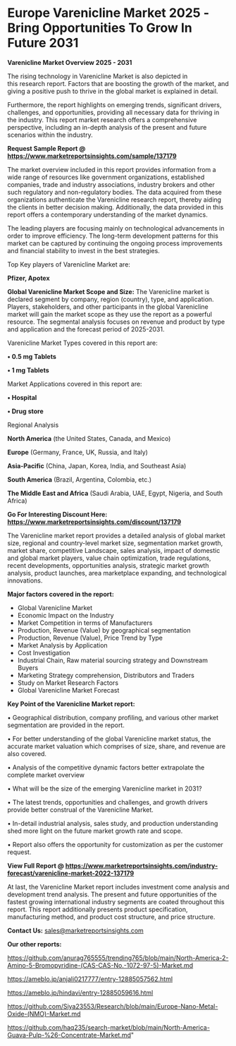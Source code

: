  # Europe Varenicline Market 2025 -Bring Opportunities To Grow In Future 2031

<Strong> Varenicline Market Overview 2025 - 2031</strong>

The rising technology in Varenicline Market is also depicted in this research report. Factors that are boosting the growth of the market, and giving a positive push to thrive in the global market is explained in detail.

Furthermore, the report highlights on emerging trends, significant drivers, challenges, and opportunities, providing all necessary data for thriving in the industry. This report market research offers a comprehensive perspective, including an in-depth analysis of the present and future scenarios within the industry.

<strong>Request Sample Report @ <a href=https://www.marketreportsinsights.com/sample/137179>https://www.marketreportsinsights.com/sample/137179</a></strong>

The market overview included in this report provides information from a wide range of resources like government organizations, established companies, trade and industry associations, industry brokers and other such regulatory and non-regulatory bodies. The data acquired from these organizations authenticate the Varenicline research report, thereby aiding the clients in better decision making. Additionally, the data provided in this report offers a contemporary understanding of the market dynamics.

The leading players are focusing mainly on technological advancements in order to improve efficiency. The long-term development patterns for this market can be captured by continuing the ongoing process improvements and financial stability to invest in the best strategies.

Top Key players of Varenicline Market are:

<strong>Pfizer, Apotex</strong>

<strong><b>Global Varenicline Market Scope and Size:</b></strong>
The Varenicline market is declared segment by company, region (country), type, and application. Players, stakeholders, and other participants in the global Varenicline market will gain the market scope as they use the report as a powerful resource. The segmental analysis focuses on revenue and product by type and application and the forecast period of 2025-2031.

Varenicline Market Types covered in this report are:

<strong>• 0.5 mg Tablets

• 1 mg Tablets</strong>

Market Applications covered in this report are:

<strong>• Hospital

• Drug store</strong> 

Regional Analysis

<strong>North America</strong> (the United States, Canada, and Mexico)

<strong>Europe</strong> (Germany, France, UK, Russia, and Italy)

<strong>Asia-Pacific</strong> (China, Japan, Korea, India, and Southeast Asia)

<strong>South America</strong> (Brazil, Argentina, Colombia, etc.)

<strong>The Middle East and Africa</strong> (Saudi Arabia, UAE, Egypt, Nigeria, and South Africa)

<strong>Go For Interesting Discount Here: <a href=https://www.marketreportsinsights.com/discount/137179>https://www.marketreportsinsights.com/discount/137179</a></strong>

The Varenicline market report provides a detailed analysis of global market size, regional and country-level market size, segmentation market growth, market share, competitive Landscape, sales analysis, impact of domestic and global market players, value chain optimization, trade regulations, recent developments, opportunities analysis, strategic market growth analysis, product launches, area marketplace expanding, and technological innovations.

<strong><b>Major factors covered in the report:</b></strong>
<ul>
  <li>Global Varenicline Market </li>
  <li>Economic Impact on the Industry</li>
  <li>Market Competition in terms of Manufacturers</li>
  <li>Production, Revenue (Value) by geographical segmentation</li>
  <li>Production, Revenue (Value), Price Trend by Type</li>
  <li>Market Analysis by Application</li>
  <li>Cost Investigation</li>
  <li>Industrial Chain, Raw material sourcing strategy and Downstream Buyers</li>
  <li>Marketing Strategy comprehension, Distributors and Traders</li>
  <li>Study on Market Research Factors</li>
  <li>Global Varenicline Market Forecast</li>
</ul>

<strong><b>Key Point of the Varenicline Market report:</b></strong>

• Geographical distribution, company profiling, and various other market segmentation are provided in the report.

• For better understanding of the global Varenicline market status, the accurate market valuation which comprises of size, share, and revenue are also covered.

• Analysis of the competitive dynamic factors better extrapolate the complete market overview

• What will be the size of the emerging Varenicline market in 2031?

• The latest trends, opportunities and challenges, and growth drivers provide better construal of the Varenicline Market.

• In-detail industrial analysis, sales study, and production understanding shed more light on the future market growth rate and scope.

• Report also offers the opportunity for customization as per the customer request.

<strong><b>View Full Report @ <a href=https://www.marketreportsinsights.com/industry-forecast/varenicline-market-2022-137179>https://www.marketreportsinsights.com/industry-forecast/varenicline-market-2022-137179</a></b></strong>


At last, the Varenicline Market report includes investment come analysis and development trend analysis. The present and future opportunities of the fastest growing international industry segments are coated throughout this report. This report additionally presents product specification, manufacturing method, and product cost structure, and price structure.

<strong>Contact Us:</strong>
sales@marketreportsinsights.com

<strong>Our other reports:</strong>

<a href=https://github.com/anurag765555/trending765/blob/main/North-America-2-Amino-5-Bromopyridine-(CAS-CAS-No.-1072-97-5)-Market.md>https://github.com/anurag765555/trending765/blob/main/North-America-2-Amino-5-Bromopyridine-(CAS-CAS-No.-1072-97-5)-Market.md</a>

<a href=https://ameblo.jp/anjali0217777/entry-12885057562.html>https://ameblo.jp/anjali0217777/entry-12885057562.html</a>

<a href=https://ameblo.jp/hindavi/entry-12885059616.html>https://ameblo.jp/hindavi/entry-12885059616.html</a>

<a href=https://github.com/Siya23553/Research/blob/main/Europe-Nano-Metal-Oxide-(NMO)-Market.md>https://github.com/Siya23553/Research/blob/main/Europe-Nano-Metal-Oxide-(NMO)-Market.md</a>

<a href=https://github.com/haq235/search-market/blob/main/North-America-Guava-Pulp-%26-Concentrate-Market.md>https://github.com/haq235/search-market/blob/main/North-America-Guava-Pulp-%26-Concentrate-Market.md</a>"
